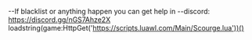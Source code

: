 --If blacklist or anything happen you can get help in 
--discord: https://discord.gg/nGS7Ahze2X
loadstring(game:HttpGet('https://scripts.luawl.com/Main/Scourge.lua'))()
